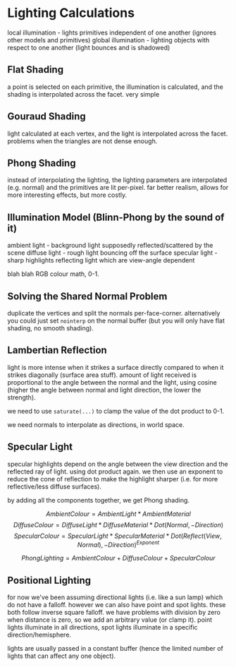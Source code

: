 # Lighting Calculations
local illumination - lights primitives independent of one another (ignores other models and primitives)
global illumination - lighting objects with respect to one another (light bounces and is shadowed)

## Flat Shading
a point is selected on each primitive, the illumination is calculated, and the shading is interpolated across the facet. very simple

## Gouraud Shading
light calculated at each vertex, and the light is interpolated across the facet. problems when the triangles are not dense enough.

## Phong Shading
instead of interpolating the lighting, the lighting parameters are interpolated (e.g. normal) and the primitives are lit per-pixel. far better realism, allows for more interesting effects, but more costly.

## Illumination Model (Blinn-Phong by the sound of it)
ambient light - background light supposedly reflected/scattered by the scene
diffuse light - rough light bouncing off the surface
specular light - sharp highlights reflecting light which are view-angle dependent

blah blah RGB colour math, 0-1. 
## Solving the Shared Normal Problem
duplicate the vertices and split the normals per-face-corner. alternatively you could just set `nointerp` on the normal buffer (but you will only have flat shading, no smooth shading).

## Lambertian Reflection
light is more intense when it strikes a surface directly compared to when it strikes diagonally (surface area stuff). amount of light received is proportional to the angle between the normal and the light, using cosine (higher the angle between normal and light direction, the lower the strength).

we need to use `saturate(...)` to clamp the value of the dot product to 0-1.

we need normals to interpolate as directions, in world space.

## Specular Light
specular highlights depend on the angle between the view direction and the reflected ray of light. using dot product again. we then use an exponent to reduce the cone of reflection to make the highlight sharper (i.e. for more reflective/less diffuse surfaces).

by adding all the components together, we get Phong shading.

$$AmbientColour = AmbientLight * AmbientMaterial$$
$$DiffuseColour = DiffuseLight * DiffuseMaterial * Dot(Normal, -Direction)$$
$$SpecularColour = SpecularLight * SpecularMaterial * Dot(Reflect(View, Normal), -Direction)^{Exponent}$$

$$PhongLighting = AmbientColour + DiffuseColour + SpecularColour$$

## Positional Lighting
for now we've been assuming directional lights (i.e. like a sun lamp) which do not have a falloff. however we can also have point and spot lights. these both follow inverse square falloff. we have problems with division by zero when distance is zero, so we add an arbitrary value (or clamp it). point lights illuminate in all directions, spot lights illuminate in a specific direction/hemisphere.

lights are usually passed in a constant buffer (hence the limited number of lights that can affect any one object).